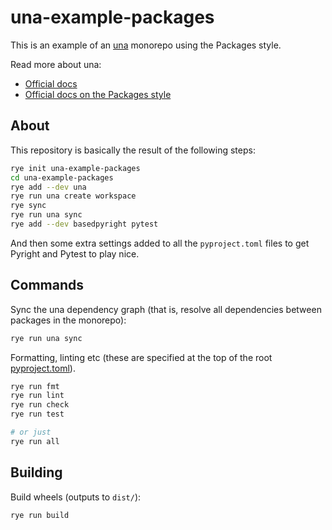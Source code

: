 # una-example-packages

This is an example of an [una](https://github.com/carderne/una) monorepo using the Packages style.

Read more about una:
- [Official docs](https://una.rdrn.me/)
- [Official docs on the Packages style](https://una.rdrn.me/style-packages/)

## About
This repository is basically the result of the following steps:
```bash
rye init una-example-packages
cd una-example-packages
rye add --dev una
rye run una create workspace
rye sync
rye run una sync
rye add --dev basedpyright pytest
```

And then some extra settings added to all the `pyproject.toml` files to get Pyright and Pytest to play nice.

## Commands
Sync the una dependency graph (that is, resolve all dependencies between packages in the monorepo):
```bash
rye run una sync
```

Formatting, linting etc (these are specified at the top of the root [pyproject.toml](./pyproject.toml)).
```bash
rye run fmt
rye run lint
rye run check
rye run test

# or just
rye run all
```

## Building
Build wheels (outputs to `dist/`):
```bash
rye run build
```
